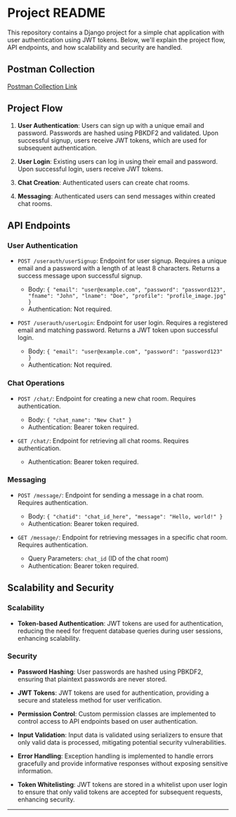 # Project README

This repository contains a Django project for a simple chat application with user authentication using JWT tokens. Below, we'll explain the project flow, API endpoints, and how scalability and security are handled.

## Postman Collection

[Postman Collection Link](https://api.postman.com/collections/28511271-a19e6abf-b624-4ad1-9b15-222d05802418?access_key={SECRET_KEY})

## Project Flow

1. **User Authentication**: Users can sign up with a unique email and password. Passwords are hashed using PBKDF2 and validated. Upon successful signup, users receive JWT tokens, which are used for subsequent authentication.

2. **User Login**: Existing users can log in using their email and password. Upon successful login, users receive JWT tokens.

3. **Chat Creation**: Authenticated users can create chat rooms.

4. **Messaging**: Authenticated users can send messages within created chat rooms.

## API Endpoints

### User Authentication

- `POST /userauth/userSignup`: Endpoint for user signup. Requires a unique email and a password with a length of at least 8 characters. Returns a success message upon successful signup.
  - Body: `{ "email": "user@example.com", "password": "password123", "fname": "John", "lname": "Doe", "profile": "profile_image.jpg" }`
  - Authentication: Not required.

- `POST /userauth/userLogin`: Endpoint for user login. Requires a registered email and matching password. Returns a JWT token upon successful login.
  - Body: `{ "email": "user@example.com", "password": "password123" }`
  - Authentication: Not required.

### Chat Operations

- `POST /chat/`: Endpoint for creating a new chat room. Requires authentication.
  - Body: `{ "chat_name": "New Chat" }`
  - Authentication: Bearer token required.

- `GET /chat/`: Endpoint for retrieving all chat rooms. Requires authentication.
  - Authentication: Bearer token required.

### Messaging

- `POST /message/`: Endpoint for sending a message in a chat room. Requires authentication.
  - Body: `{ "chatid": "chat_id_here", "message": "Hello, world!" }`
  - Authentication: Bearer token required.

- `GET /message/`: Endpoint for retrieving messages in a specific chat room. Requires authentication.
  - Query Parameters: `chat_id` (ID of the chat room)
  - Authentication: Bearer token required.

## Scalability and Security

### Scalability

- **Token-based Authentication**: JWT tokens are used for authentication, reducing the need for frequent database queries during user sessions, enhancing scalability.
  
### Security

- **Password Hashing**: User passwords are hashed using PBKDF2, ensuring that plaintext passwords are never stored.
  
- **JWT Tokens**: JWT tokens are used for authentication, providing a secure and stateless method for user verification.
  
- **Permission Control**: Custom permission classes are implemented to control access to API endpoints based on user authentication.

- **Input Validation**: Input data is validated using serializers to ensure that only valid data is processed, mitigating potential security vulnerabilities.

- **Error Handling**: Exception handling is implemented to handle errors gracefully and provide informative responses without exposing sensitive information.

- **Token Whitelisting**: JWT tokens are stored in a whitelist upon user login to ensure that only valid tokens are accepted for subsequent requests, enhancing security.

---

